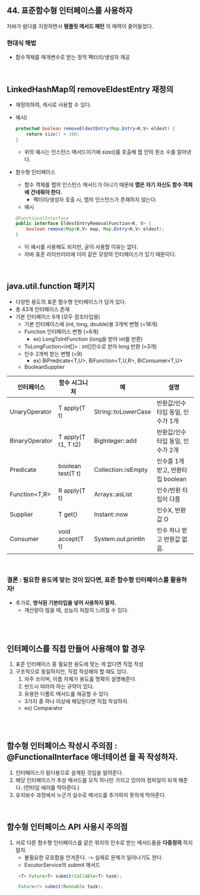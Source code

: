 ## 44. 표준함수형 인터페이스를 사용하자
자바가 람다를 지원하면서 __템플릿 메서드 패턴__ 의 매력이 줄어들었다.

### 현대식 해법
- 함수객체를 매개변수로 받는 정적 팩터리/생성자 제공

</br>

## LinkedHashMap의 removeEldestEntry 재정의
- 재정의하여, 캐시로 사용할 수 있다. 
- 예시)
    ```java
    protected boolean removeEldestEntry(Map.Entry<K,V> eldest) {
        return size() > 100;
    }
    ```
    - 위의 예시는 인스턴스 메서드이기에 size()를 호출해 맵 안의 원소 수를 알아낸다. 


- 함수형 인터페이스
    - 함수 객체를 맵의 인스턴스 메서드가 아니기 때문에 __맵은 자기 자신도 함수 객체에 건네줘야 한다.__
        - 팩터리/생성자 호출 시, 맵의 인스턴스가 존재하지 않는다.
    - 예시 
    ```java
    @FunctionalInterface
    public interface EldestEntryRemovalFunction<K, V> {
        boolean remove(Map<K,V> map, Map.Entry<K,V> eldest);
    }
    ```
    - 이 예시를 사용해도 되지만, 굳이 사용할 이유는 없다. 
    - 자바 표준 라이브러리에 이미 같은 모양의 인터페이스가 있기 때문이다.

</br>

## java.util.function 패키지
- 다양한 용도의 표준 함수형 인터페이스가 담겨 있다.
- 총 43개 인터페이스 존재
- 기본 인터페이스 6개 (모두 참조타입용)
    - 기본 인터페이스에 (int, long, double)용 3개씩 변형 (=18개)
    - Function 인터페이스 변형 (=6개)
        - ex) LongToIntFunction (long을 받아 int를 반환)
    - ToLongFuction<int[]> : int[]인수로 받아 long 반환 (=3개)
    - 인수 2개씩 받는 변형 (=9)
        - ex) BiPredicate<T,U>, BiFunction<T,U,R>, BiConsumer<T,U>
    - BooleanSupplier

|인터페이스| 함수 시그니처 | 예 | 설명 |
|-----------|----------|----------------|-------------|
|UnaryOperator<T> | T apply(T t) | String::toLowerCase | 반환값/인수타입 동일, 인수가 1개 |
|BinaryOperator<T> | T apply(T t1, T t2) | BigInteger::add | 반환값/인수타입 동일, 인수가 2개 |
|Predicate<T> | boolean test(T t) | Collection::isEmpty | 인수를 1개 받고, 반환타입 boolean |
|Function<T,R> | R apply(T t) | Arrays::asList | 인수/반환 타입이 다름 |
|Supplier<T> | T get() | Instant::now | 인수X, 반환값 O |
|Consumer<T> | void accept(T t) | System.out.println | 인수 하나 받고 반환값 없음. |

</br>

### 결론 : 필요한 용도에 맞는 것이 있다면, 표준 함수형 인터페이스를 활용하자!
- 추가로, __방식된 기본타입을 넣어 사용하지 말자.__
    - 계산량이 많을 때, 성능이 처참히 느려질 수 있다.

</br>


</br>

## 인터페이스를 직접 만들어 사용해야 할 경우 
1. 표준 인터페이스 중 필요한 용도에 맞는 게 없다면 직접 작성
2. 구조적으로 동일하지만, 직접 작성해야 할 때도 있다.
    1. 자주 쓰이며, 이름 자체가 용도를 명확히 설명해준다.
    2. 반드시 따라야 하는 규약이 있다.
    3. 유용한 디폴트 메서드를 제공할 수 있다. 
    - 3가지 중 하나 이상에 해당된다면 직접 작성하자.
    - ex) Comparator<T>
    
</br>
</br>

## 함수형 인터페이스 작성시 주의점 : __@FunctionalInterface 애너테이션__ 을 꼭 작성하자.
1. 인터페이스가 람다용으로 설계된 것임을 알려준다.
2. 해당 인터페이스가 추상 메서드를 오직 하나만 가지고 있어야 컴파일이 되게 해준다. (런타임 에러를 막아준다.)
3. 유지보수 과정에서 누군가 실수로 메서드를 추가하지 못하게 막아준다.

</br>

## 함수형 인터페이스 API 사용시 주의점
1. 서로 다른 함수형 인터페이스를 같은 위치의 인수로 받는 메서드들을 __다중정의__ 하지 말자.
    - 불필요한 모호함을 안겨준다. -> 실제로 문제가 일어나기도 한다. 
    - ExcutorService의 submit 메서드
    ```java
     <T> Future<T> submit(Callable<T> task);

     Future<?> submit(Runnable task);
    ```
